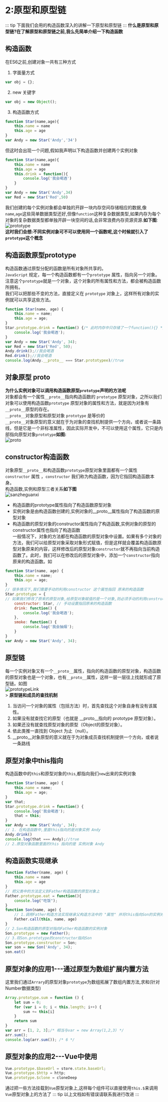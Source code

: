 # 2:原型和原型链
::: tip
下面我们会用的构造函数深入的讲解一下原型和原型链
:::
**什么是原型和原型链?在了解原型和原型链之前,我么先简单介绍一下构造函数**
## 构造函数
在ES6之前,创建对象一共有三种方式<br>
1. 字面量方式
``` JavaScript
var obj = {};
```
2. new 关键字
``` JavaScript
var obj = new Object();
```
3. 构造函数方式
``` JavaScript
function Star(name,age){
    this.name = name
    this.age = age
}
var Andy = new Star('Andy','34')
```
但这时会出现一个问题,假如我声明以下构造函数并创建两个实例对象
``` JavaScript
function Star(name,age){
    this.name = name
    this.age = age
    this.drink = function(){
        console.log('我会喝酒')
    }
}
var Andy = new Star('Andy',34)
var Red = new Star('Red',50)
```
我们创建的每个实例对象都会单独的开辟一块内存空间存储相应的数据,像`name`,`age`这些简单数据类型还好,但像`function`这种复杂数据类型,如果内存为每个对象的复杂数据类型都单独开辟一块空间的话,会非常浪费内存资源资源.**如下图**:<br>
![prototype](../images/prototype.png)<br>
**这时我们会想:不同实例对象可不可以使用同一个函数呢,这个时候就引入了`prototype`这个概念**
## 构造函数原型prototype
构造函数通过原型分配的函数是所有对象所共享的。<br>
`JavaScript` 规定，每一个构造函数都有一个`prototype` 属性，指向另一个对象。注意这个`prototype`就是一个对象，这个对象的所有属性和方法，都会被构造函数所拥有。<br>
我们可以把那些不变的方法，直接定义在 `prototype` 对象上，这样所有对象的实例就可以共享这些方法。
``` JavaScript
function Star(name, age) {
    this.name = name;
    this.age = age;
}
Star.prototype.drink = function() {/* 此时内存中只存储了一个function(){} */
	console.log('我会喝酒');
}
var Andy = new Star('Andy', 34);
var Red = new Star('Red', 50);
Andy.drink();//我会喝酒
Red.drink();//我会喝酒
console.log(Andy.__proto__ === Star.prototypee)//true
```
## 对象原型 __proto__
**为什么实例对象可以调用构造函数原型`prototype`声明的方法呢**<br>
对象都会有一个属性`__proto__`指向构造函数的 `prototype` 原型对象，之所以我们对象可以使用构造函数`prototype` 原型对象的属性和方法，就是因为对象有`__proto__`原型的存在。<br>
`__proto__`对象原型和原型对象 `prototype` 是等价的<br>
`__proto__`对象原型的意义就在于为对象的查找机制提供一个方向，或者说一条路线，但是它是一个非标准属性，因此实际开发中，不可以使用这个属性，它只是内部指向原型对象`prototype`**如图:**<br>
![proto](../images/proto.png)

## constructor构造函数
对象原型`__proto__`和构造函数`prototype`原型对象里面都有一个属性 `constructor` 属性 ，`constructor` 我们称为构造函数，因为它指回构造函数本身。<br>
构造函数,实例和原型三者关系**如下图**<br>
![sanzheguanxi](../images/sanzheguanxi.png)<br>
- 构造函数的prototype属性指向了构造函数原型对象
- 实例对象是由构造函数创建的,实例对象的__proto__属性指向了构造函数的原型对象
- 构造函数的原型对象的constructor属性指向了构造函数,实例对象的原型的constructor属性也指向了构造函数<br>
一般情况下，对象的方法都在构造函数的原型对象中设置。如果有多个对象的方法，我们可以给原型对象采取对象形式赋值，但是这样就会覆盖构造函数原型对象原来的内容，这样修改后的原型对象`constructor`就不再指向当前构造函数了。此时，我们可以在修改后的原型对象中，添加一个`constructor`指向原来的构造函数。如
``` JavaScript
function Star(name, age) {
    this.name = name;
    this.age = age;
}
// 很多情况下,我们需要手动的利用constructor 这个属性指回 原来的构造函数
Star.prototype = {
// 如果我们修改了原来的原型对象,给原型对象赋值的是一个对象,则必须手动的利用constructor指回原来的构造函数
    constructor: Star, // 手动设置指回原来的构造函数
    drink: function() {
        console.log('我会喝酒');
    },
    smoke: function() {
        console.log('我会抽烟');
    }
}
var Andy = new Star('Andy', 34);
```
## 原型链
每一个实例对象又有一个`__proto__`属性，指向的构造函数的原型对象，构造函数的原型对象也是一个对象，也有`__proto__`属性，这样一层一层往上找就形成了原型链。如图<br>
![prototypeLink](../images/prototypeLink.png)<br>>
**原型链和成员的查找机制**<br>
1. 当访问一个对象的属性（包括方法）时，首先查找这个对象自身有没有该属性。
2. 如果没有就查找它的原型（也就是 __proto__指向的 prototype 原型对象）。
3. 如果还没有就查找原型对象的原型（Object的原型对象）。
4. 依此类推一直找到 Object 为止（null）。
5. __proto__对象原型的意义就在于为对象成员查找机制提供一个方向，或者说一条路线

## 原型对象中this指向
构造函数中的`this`和原型对象的`this`,都指向我们`new`出来的实例对象
``` JavaScript
function Star(name, age) {
    this.name = name;
    this.age = age;
}
var that;
Star.prototype.drink = function() {
    console.log('我会喝酒');
    that = this;
}
var Andy = new Star('Andy', 34);
// 1. 在构造函数中,里面this指向的是对象实例 Andy
Andy.drink()
console.log(that === Andy);//true
// 2.原型对象函数里面的this 指向的是 实例对象 Andy
```

## 构造函数实现继承
``` JavaScript
function Father(name, age) {
    this.name = name
    this.age = age
}
// 把父类中的方法定义到Father构造函数的原型对象上
Father.prototype.eat = function(){
    console.log("吃饭");            
}
function Son(name, age) {
    // 1.调用Father构造方法实现继承父构造方法中的 "属性" 并将this指向Son的实例对象 
    Father.call(this, name, age)           
}
// 2.Son构造函数的原型对指向Father构造函数的实例对象
Son.prototype = new Father();
// 3.将Son.prototype的constructor指向Son
Son.prototype.constructor = Son;
var son = new Son('Andy', 34);
son.eat()   
```

## 原型对象的应用1---通过原型为数组扩展内置方法
这里我们通过`Arrary`的原型对象`prototype`为数组拓展了数组内置方法,求和(针对Number数据类型)
``` JavaScript
Array.prototype.sum = function () {
    let sum = 0;
    for (var i = 0; i < this.length; i++) {
        sum += this[i]
    }
    return sum
}
var arr = [1, 2, 3];/* 相当与var = new Array(1,2,3) */
arr.sum();
console.log(arr.sum()); /* 6 */
```
## 原型对象的应用2---Vue中使用
```js
Vue.prototype.$baseUrl = store.state.baseUrl;
Vue.prototype.$http = http;
Vue.prototype.$clone = cloneDeep
```
通过把一些方法挂载到`Vue`原型对象上,这样每个组件可以直接使用`this.$`来调用`Vue`原型对象上的方法了
::: tip
以上文档如有错误请联系我进行改进
:::

